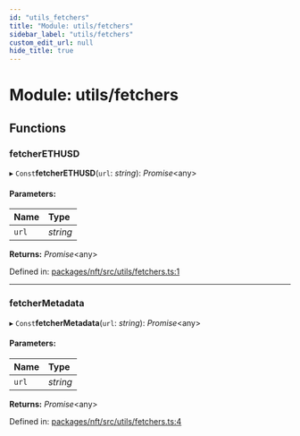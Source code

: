 ```yaml
---
id: "utils_fetchers"
title: "Module: utils/fetchers"
sidebar_label: "utils/fetchers"
custom_edit_url: null
hide_title: true
---
```


# Module: utils/fetchers

## Functions

### fetcherETHUSD

▸ `Const`**fetcherETHUSD**(`url`: *string*): *Promise*<any\>

#### Parameters:

Name | Type |
:------ | :------ |
`url` | *string* |

**Returns:** *Promise*<any\>

Defined in: [packages/nft/src/utils/fetchers.ts:1](https://github.com/xr3ngine/xr3ngine/blob/77d12cea0/packages/nft/src/utils/fetchers.ts#L1)

___

### fetcherMetadata

▸ `Const`**fetcherMetadata**(`url`: *string*): *Promise*<any\>

#### Parameters:

Name | Type |
:------ | :------ |
`url` | *string* |

**Returns:** *Promise*<any\>

Defined in: [packages/nft/src/utils/fetchers.ts:4](https://github.com/xr3ngine/xr3ngine/blob/77d12cea0/packages/nft/src/utils/fetchers.ts#L4)
